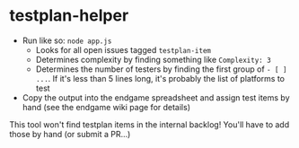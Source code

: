 # testplan-helper

- Run like so: `node app.js`
  - Looks for all open issues tagged `testplan-item`
  - Determines complexity by finding something like `Complexity: 3`
  - Determines the number of testers by finding the first group of `- [ ] ...`. If it's less than 5 lines long, it's probably the list of platforms to test
- Copy the output into the endgame spreadsheet and assign test items by hand (see the endgame wiki page for details)

This tool won't find testplan items in the internal backlog! You'll have to add those by hand (or submit a PR...)
